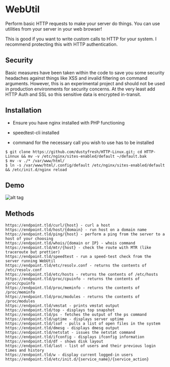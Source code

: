 WebUtil
==========

Perform basic HTTP requests to make your server do things. You can use utilities from your server in your web browser!

This is good if you want to write custom calls to HTTP for your system. I recommend protecting this with HTTP authentication.

## Security
Basic measures have been taken within the code to save you some security headaches against things like XSS and invalid filtering on command arguments. 
However, this is an experimental project and should not be used in production environments for security concerns. At the very least add HTTP Auth and SSL so this sensitive data is encrypted in-transit.

## Installation
* Ensure you have nginx installed with PHP functioning

*  speedtest-cli installed

*  command for the necessary call you wish to use has to be installed

```
$ git clone https://github.com/dustyfresh/HTTP-Linux.git; cd HTTP-Linnux && mv -v /etc/nginx/sites-enabled/default ~/default.bak
$ mv -v ./* /var/www/html/
$ ln -s /var/www/html/.config/default /etc/nginx/sites-enabled/default && /etc/init.d/nginx reload
```

## Demo
![alt tag](http://i.imgur.com/5yMRddN.gif)

## Methods

```
https://endpoint.tld/curl/{host} - curl a host
https://endpoint.tld/host/{domain} - run host on a domain name
https://endpoint.tld/ping/{host} - perform a ping from the server to a host of your choosing
https://endpoint.tld/whois/{domain or IP} - whois command
https://endpoint.tld/mtr/{host} - check the route with MTR (like traceroute but prettier)
https://endpoint.tld/speedtest - run a speed-test check from the server running WebUtil
https://endpoint.tld/etc/resolv.conf - returns the contents of /etc/resolv.conf
https://endpoint.tld/etc/hosts - returns the contents of /etc/hosts
https://endpoint.tld/proc/cpuinfo - returns the contents of /proc/cpuinfo
https://endpoint.tld/proc/meminfo - returns the contents of /proc/meminfo
https://endpoint.tld/proc/modules - returns the contents of /proc/modules
https://endpoint.tld/vmstat - prints vmstat output
https://endpoint.tld/top - displays top snapshot
https://endpoint.tld/ps - fetches the output of the ps command
https://endpoint.tld/uptime - displays server uptime
https://endpoint.tld/lsof - pulls a list of open files in the system
https://endpoint.tld/dmesg - displays dmesg output
https://endpoint.tld/netstat - issues the netstat command
https://endpoint.tld/ifconfig - displays ifconfig information
https://endpoint.tld/df - shows disk layout
https://endpoint.tld/last - list of users and their previous login times and history
https://endpoint.tld/w - display current logged-in users
https://endpoint.tld/etc/init.d/{service_name}/{service_action}
```
